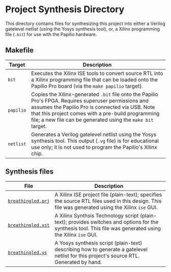 # Project Synthesis Directory

This directory contains files for synthesizing this project into either a Verilog gatelevel netlist (using the Yosys synthesis tool), or, a Xilinx programming file (`.bit`) for use with the Papilio hardware.

## Makefile

Target       | Description
-------------|-----------------
`bit`        | Executes the Xilinx ISE tools to convert source RTL into a Xilinx programming file that can be loaded onto the Papilio Pro board (via the `make papilio` target).
`papilio`    | Copies the Xilinx-generated `.bit` file onto the Papilio Pro's FPGA. Requires superuser permissions and assumes the Papilio Pro is connected via USB. Note that this project comes with a pre-build programming file; a new file can be generated using the `make bit` target.
`netlist`    | Generates a Verilog gatelevel netlist using the Yosys synthesis tool. This output (`.vg` file) is for educational use only; it is not used to program the Papilio's Xilinx chip.

## Synthesis files

File         | Description
-------------|-----------------
[`breathingled.prj`](breathingled.prj) | A Xilinx ISE project file (plain-text); specifies the source RTL files used in this design. This file was generated using the Xilinx `ise` GUI.
[`breathingled.xst`](breathingled.xst) | A Xilinx Synthsis Technology script (plain-text); provides switches and options for the synthesis tool. This file was generated using the Xilinx `ise` GUI.
[`breathingled.ys`](breathingled.ys)     | A Yosys synthesis script (plain-text) describing how to generate a gatelevel netlist for this project's source RTL. Generated by hand.
